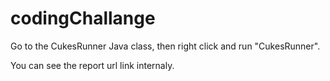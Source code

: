 # codingChallange

Go to the CukesRunner Java class, then right click and run "CukesRunner".

You can see the report url link internaly.
